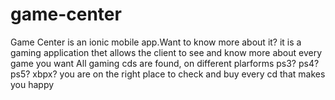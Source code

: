 # game-center
Game Center is an ionic mobile app.Want to know more about it?
it is a gaming application thet allows the client to see and know more about every game you want
All gaming cds are found, on different plarforms
ps3? ps4? ps5? xbpx? you are on the right place to check and buy every cd that makes you happy
